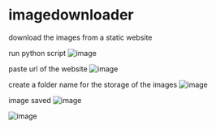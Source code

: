 # imagedownloader
download the images from a static website

run python script
![image](https://github.com/Alex-Unnippillil/imagedownloader/assets/24538548/7581f174-8ead-499f-a4e3-ad2ccb5f2f96)

paste url of the website
![image](https://github.com/Alex-Unnippillil/imagedownloader/assets/24538548/55cc20c9-9706-4186-8a78-21901eb26190)

create a folder name for the storage of the images
![image](https://github.com/Alex-Unnippillil/imagedownloader/assets/24538548/a4017e30-5407-4198-bf9f-36704c0f3458)

image saved
![image](https://github.com/Alex-Unnippillil/imagedownloader/assets/24538548/07abfcef-93ef-4570-9963-43acc451232d)

![image](https://github.com/Alex-Unnippillil/imagedownloader/assets/24538548/252199d4-4d2d-4273-ad12-a34bf813db5f)




